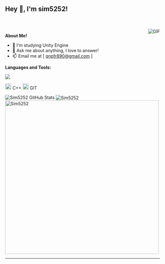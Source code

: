 <h2 title="hehehe"> Hey 👋, I'm sim5252!</h2>





<br />
<br />


 

  <img align="right" alt="GIF" src="https://media.giphy.com/media/LmNwrBhejkK9EFP504/giphy.gif" />

**About Me!**

- 🌱 I'm studying Unity Engine
- 💬 Ask me about anything, I love to answer!
- 📫 Email me at [ qnpfr890@gmail.com ]



**Languages and Tools:**  

<a href="버튼을 눌렀을 때 이동할 링크" target="_blank"><img src="https://img.shields.io/badge/뱃지레이블-배경색?style=뱃지모양&logo=로고&logoColor=로고색상"/></a>

<code><img height="20" src="https://img.icons8.com/nolan/96/c-plus-plus.png"></code> C++
<code><img height="20" src="https://img.icons8.com/nolan/96/git.png"></code> GIT

<img src="https://github-readme-stats.vercel.app/api?username=Sim5252&show_icons=true&hide_border=true&count_private=true&theme=shades-of-purple&icon_color=fad000" alt="Sim5252 GitHub Stats">
<img align="center" src="https://github-readme-streak-stats.herokuapp.com/?user=sanskarjaiswal2001&count_private=true&theme=radical" alt="Sim5252" />
<img align="center" width=500 src="https://github-readme-stats.vercel.app/api/top-langs/?username=sanskarjaiswal2001&count_private=true&theme=radical" alt="Sim5252" />

-----
